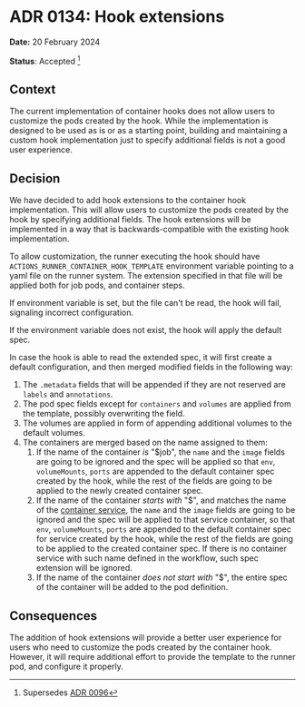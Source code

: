 # ADR 0134: Hook extensions

**Date:** 20 February 2024

**Status**: Accepted [^1]

## Context

The current implementation of container hooks does not allow users to customize the pods created by the hook. 
While the implementation is designed to be used as is or as a starting point, building and maintaining a custom hook implementation just to specify additional fields is not a good user experience.

## Decision

We have decided to add hook extensions to the container hook implementation. 
This will allow users to customize the pods created by the hook by specifying additional fields. 
The hook extensions will be implemented in a way that is backwards-compatible with the existing hook implementation.

To allow customization, the runner executing the hook should have `ACTIONS_RUNNER_CONTAINER_HOOK_TEMPLATE` environment variable pointing to a yaml file on the runner system. 
The extension specified in that file will be applied both for job pods, and container steps.

If environment variable is set, but the file can't be read, the hook will fail, signaling incorrect configuration.

If the environment variable does not exist, the hook will apply the default spec.

In case the hook is able to read the extended spec, it will first create a default configuration, and then merged modified fields in the following way:

1. The `.metadata` fields that will be appended if they are not reserved are `labels` and `annotations`.
2. The pod spec fields except for `containers` and `volumes` are applied from the template, possibly overwriting the field.
3. The volumes are applied in form of appending additional volumes to the default volumes.
4. The containers are merged based on the name assigned to them:
   1. If the name of the container *is* "$job", the `name` and the `image` fields are going to be ignored and the spec will be applied so that `env`, `volumeMounts`, `ports` are appended to the default container spec created by the hook, while the rest of the fields are going to be applied to the newly created container spec.
   2. If the name of the container *starts with* "$", and matches the name of the [container service](https://docs.github.com/en/actions/using-containerized-services/about-service-containers), the `name` and the `image` fields are going to be ignored and the spec will be applied to that service container, so that `env`, `volumeMounts`, `ports` are appended to the default container spec for service created by the hook, while the rest of the fields are going to be applied to the created container spec. 
      If there is no container service with such name defined in the workflow, such spec extension will be ignored.  
   3. If the name of the container *does not start with* "$", the entire spec of the container will be added to the pod definition.

## Consequences

The addition of hook extensions will provide a better user experience for users who need to customize the pods created by the container hook. 
However, it will require additional effort to provide the template to the runner pod, and configure it properly.

[^1]: Supersedes [ADR 0096](0096-hook-extensions.md)